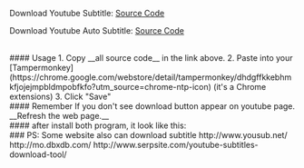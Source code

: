 

Download Youtube Subtitle: [Source Code](https://raw.githubusercontent.com/1c7/Youtube-Auto-Subtitle-Download/master/Youtube-Subtitle-Downloader/Tampermonkey.js)
 

Download Youtube Auto Subtitle: [Source Code](https://raw.githubusercontent.com/1c7/Youtube-Auto-Subtitle-Download/master/Youtube-Auto-Subtitle-Downloader/Tampermonkey.js)  


<br>
#### Usage
1. Copy __all source code__ in the link above.
2. Paste into your [Tampermonkey](https://chrome.google.com/webstore/detail/tampermonkey/dhdgffkkebhmkfjojejmpbldmpobfkfo?utm_source=chrome-ntp-icon) (it's a Chrome extensions) 
3. Click "Save"

<br>
#### Remember  
If you don't see download button appear on youtube page.   
__Refresh the web page.__


<br>
#### after install both program, it look like this:  





<br>
### PS: Some website also can download subtitle
http://www.yousub.net/  
http://mo.dbxdb.com/  
http://www.serpsite.com/youtube-subtitles-download-tool/ 


